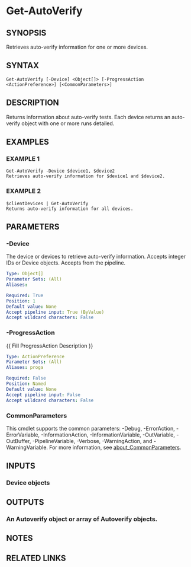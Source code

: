 # Get-AutoVerify

## SYNOPSIS
Retrieves auto-verify information for one or more devices.

## SYNTAX

```
Get-AutoVerify [-Device] <Object[]> [-ProgressAction <ActionPreference>] [<CommonParameters>]
```

## DESCRIPTION
Returns information about auto-verify tests.
Each device returns an auto-verify object with one or
more runs detailed.

## EXAMPLES

### EXAMPLE 1
```
Get-AutoVerify -Device $device1, $device2
Retrieves auto-verify information for $device1 and $device2.
```

### EXAMPLE 2
```
$clientDevices | Get-AutoVerify
Returns auto-verify information for all devices.
```

## PARAMETERS

### -Device
The device or devices to retrieve auto-verify information.
Accepts integer IDs or Device objects.
Accepts from the pipeline.

```yaml
Type: Object[]
Parameter Sets: (All)
Aliases:

Required: True
Position: 1
Default value: None
Accept pipeline input: True (ByValue)
Accept wildcard characters: False
```

### -ProgressAction
{{ Fill ProgressAction Description }}

```yaml
Type: ActionPreference
Parameter Sets: (All)
Aliases: proga

Required: False
Position: Named
Default value: None
Accept pipeline input: False
Accept wildcard characters: False
```

### CommonParameters
This cmdlet supports the common parameters: -Debug, -ErrorAction, -ErrorVariable, -InformationAction, -InformationVariable, -OutVariable, -OutBuffer, -PipelineVariable, -Verbose, -WarningAction, and -WarningVariable. For more information, see [about_CommonParameters](http://go.microsoft.com/fwlink/?LinkID=113216).

## INPUTS

### Device objects
## OUTPUTS

### An Autoverify object or array of Autoverify objects.
## NOTES

## RELATED LINKS
